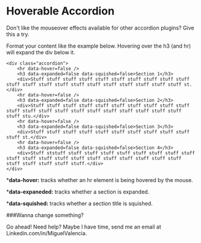 Hoverable Accordion
=================

Don't like the mouseover effects available for other accordion plugins? Give this a try.

Format your content like the example below. Hovering over the h3 (and hr) will expand the div below it.
```
<div class="accordion">
	<hr data-hover=false />
	<h3 data-expanded=false data-squished=false>Section 1</h3>
	<div>Stuff stuff stuff stuff stuff stuff stuff stuff stuff stuff stuff stuff stuff stuff stuff stuff stuff stuff stuff stuff stuff st.</div>
	<hr data-hover=false />
	<h3 data-expanded=false data-squished=false>Section 2</h3>
	<div>Stuff stuff stuff stuff stuff stuff stuff stuff stuff stuff stuff stuff stuff stuff stuff stuff stuff stuff stuff stuff stuff stuff stu.</div>
	<hr data-hover=false />
	<h3 data-expanded=false data-squished=false>Section 3</h3>
	<div>Stuff stuff stuff stuff stuff stuff stuff stuff stuff stuff stuff st.</div>
	<hr data-hover=false />
	<h3 data-expanded=false data-squished=false>Section 4</h3>
	<div>Stuff ststuff stuff stuff stuff stuff stuff stuff stuff stuff stuff stuff stuff stuff stuff stuff stuff stuff stuff stuff stuff stuff stuff stuff stuff stuff.</div>
</div>
```
*__data-hover:__ tracks whether an hr element is being hovered by the mouse.

*__data-expaneded:__ tracks whether a section is expanded.

*__data-squished:__ tracks whether a section title is squished.

###Wanna change something?

Go ahead! Need help? Maybe I have time, send me an email at Linkedin.com/in/MiguelValencia.